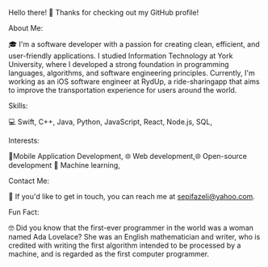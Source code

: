 

Hello there! 👋
Thanks for checking out my GitHub profile!

About Me:

🎓 I'm a software developer with a passion for creating clean, efficient, and user-friendly applications. I studied Information Technology at York University, where I developed a strong foundation in programming languages, algorithms, and software engineering principles. Currently, I'm working as an iOS software engineer at RydUp, a ride-sharingapp that aims to improve the transportation experience for users around the world.

Skills:

💻 Swift, C++, Java, Python, JavaScript, React, Node.js, SQL, 

Interests:

 📱Mobile Application Development, 🌐 Web development,🌐 Open-source development 🤖 Machine learning, 

Contact Me:

📧 If you'd like to get in touch, you can reach me at sepifazeli@yahoo.com.

Fun Fact:

🤓 Did you know that the first-ever programmer in the world was a woman named Ada Lovelace? She was an English mathematician and writer, who is credited with writing the first algorithm intended to be processed by a machine, and is regarded as the first computer programmer.
